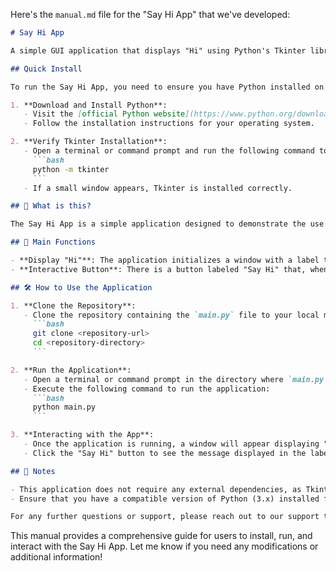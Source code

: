 Here's the `manual.md` file for the "Say Hi App" that we've developed:

```markdown
# Say Hi App

A simple GUI application that displays "Hi" using Python's Tkinter library.

## Quick Install

To run the Say Hi App, you need to ensure you have Python installed on your machine. Tkinter is included with Python's standard library, so no additional installations are required.

1. **Download and Install Python**: 
   - Visit the [official Python website](https://www.python.org/downloads/) and download the latest version of Python.
   - Follow the installation instructions for your operating system.

2. **Verify Tkinter Installation**:
   - Open a terminal or command prompt and run the following command to check if Tkinter is installed:
     ```bash
     python -m tkinter
     ```
   - If a small window appears, Tkinter is installed correctly.

## 🤔 What is this?

The Say Hi App is a simple application designed to demonstrate the use of Python's Tkinter library for creating graphical user interfaces (GUIs). The main function of the app is to display the message "Hi" on the screen.

## 📖 Main Functions

- **Display "Hi"**: The application initializes a window with a label that shows the text "Hi".
- **Interactive Button**: There is a button labeled "Say Hi" that, when clicked, will display the message "Hi" in the label.

## 🛠️ How to Use the Application

1. **Clone the Repository**:
   - Clone the repository containing the `main.py` file to your local machine:
     ```bash
     git clone <repository-url>
     cd <repository-directory>
     ```

2. **Run the Application**:
   - Open a terminal or command prompt in the directory where `main.py` is located.
   - Execute the following command to run the application:
     ```bash
     python main.py
     ```

3. **Interacting with the App**:
   - Once the application is running, a window will appear displaying "Hi".
   - Click the "Say Hi" button to see the message displayed in the label.

## 📝 Notes

- This application does not require any external dependencies, as Tkinter is included with Python's standard library.
- Ensure that you have a compatible version of Python (3.x) installed for the application to work correctly.

For any further questions or support, please reach out to our support team.
```

This manual provides a comprehensive guide for users to install, run, and interact with the Say Hi App. Let me know if you need any modifications or additional information!